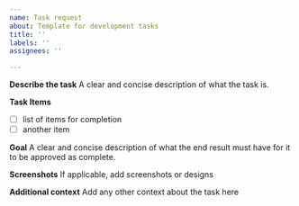 ```yaml
---
name: Task request
about: Template for development tasks
title: ''
labels: ''
assignees: ''

---
```


**Describe the task**
A clear and concise description of what the task is.

**Task Items**
- [ ] list of items for completion
- [ ] another item

**Goal**
A clear and concise description of what the end result must have for it to be approved as complete.

**Screenshots**
If applicable, add screenshots or designs

**Additional context**
Add any other context about the task here
